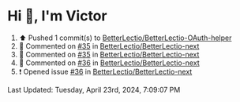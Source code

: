 <h1>Hi 👋, I'm Victor </h1>

<!--RECENT_ACTIVITY:start-->
1. ⬆️ Pushed 1 commit(s) to [BetterLectio/BetterLectio-OAuth-helper](https://github.com/BetterLectio/BetterLectio-OAuth-helper)<br>
2. 💬 Commented on [#35](https://github.com/BetterLectio/BetterLectio-next/issues/35#issuecomment-2072127352) in [BetterLectio/BetterLectio-next](https://github.com/BetterLectio/BetterLectio-next)<br>
3. 💬 Commented on [#35](https://github.com/BetterLectio/BetterLectio-next/issues/35#issuecomment-2072120612) in [BetterLectio/BetterLectio-next](https://github.com/BetterLectio/BetterLectio-next)<br>
4. 💬 Commented on [#36](https://github.com/BetterLectio/BetterLectio-next/issues/36#issuecomment-2072117801) in [BetterLectio/BetterLectio-next](https://github.com/BetterLectio/BetterLectio-next)<br>
5. ❗️ Opened issue [#36](https://github.com/BetterLectio/BetterLectio-next/issues/36) in [BetterLectio/BetterLectio-next](https://github.com/BetterLectio/BetterLectio-next)<br>
<!--RECENT_ACTIVITY:end-->

<!--RECENT_ACTIVITY:last_update-->
Last Updated: Tuesday, April 23rd, 2024, 7:09:07 PM
<!--RECENT_ACTIVITY:last_update_end-->
